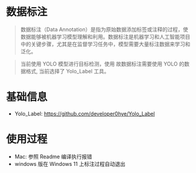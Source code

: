 # 数据标注

> 数据标注（Data Annotation）是指为原始数据添加标签或注释的过程，使数据能够被机器学习模型理解和利用。数据标注是机器学习和人工智能项目中的关键步骤，尤其是在监督学习任务中，模型需要大量标注数据来学习和泛化。

> 当前使用 YOLO 模型进行目标检测，使用 故数据标注需要使用 YOLO 的数据格式, 当前选择了 Yolo_Label 工具。

# 基础信息

- Yolo_Label: https://github.com/developer0hye/Yolo_Label


# 使用过程

- Mac: 参照 Readme 编译执行报错
- windows 版在 Windows 11 上标注过程自动退出



